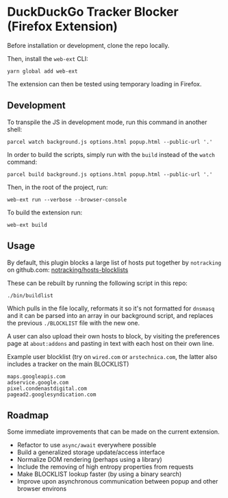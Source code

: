 # DuckDuckGo Tracker Blocker (Firefox Extension)

Before installation or development, clone the repo locally.

Then, install the `web-ext` CLI:

`yarn global add web-ext`

The extension can then be tested using temporary loading in Firefox.

## Development

To transpile the JS in development mode, run this command in another shell:

`parcel watch background.js options.html popup.html --public-url '.'`

In order to build the scripts, simply run with the `build` instead of the `watch` command:

`parcel build background.js options.html popup.html --public-url '.'`

Then, in the root of the project, run:

`web-ext run --verbose --browser-console`

To build the extension run:

`web-ext build`

## Usage

By default, this plugin blocks a large list of hosts put together by `notracking` on github.com: [notracking/hosts-blocklists](https://github.com/notracking/hosts-blocklists)

These can be rebuilt by running the following script in this repo:

`./bin/buildlist`

Which pulls in the file locally, reformats it so it's not formatted for `dnsmasq` and it can be parsed into an array in our background script, and replaces the previous `./BLOCKLIST` file with the new one.

A user can also upload their own hosts to block, by visiting the preferences page at `about:addons` and pasting in text with each host on their own line.

Example user blocklist (try on `wired.com` or `arstechnica.com`, the latter also includes a tracker on the main BLOCKLIST)

```
maps.googleapis.com
adservice.google.com
pixel.condenastdigital.com
pagead2.googlesyndication.com
```

## Roadmap

Some immediate improvements that can be made on the current extension.

- Refactor to use `async/await` everywhere possible
- Build a generalized storage update/access interface
- Normalize DOM rendering (perhaps using a library)
- Include the removing of high entropy properties from requests
- Make BLOCKLIST lookup faster (by using a binary search)
- Improve upon asynchronous communication between popup and other browser environs
